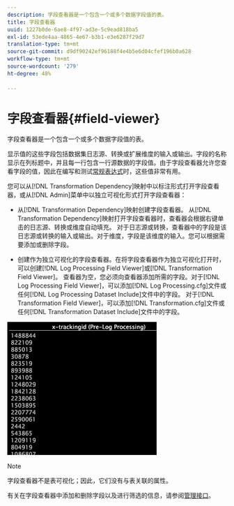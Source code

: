 ```yaml
---
description: 字段查看器是一个包含一个或多个数据字段值的表。
title: 字段查看器
uuid: 1227b0de-6ae8-4f97-ad3e-5c9ead818ba5
exl-id: 53ede4aa-4865-4e67-b3b1-e3e6287f29d7
translation-type: tm+mt
source-git-commit: d9df90242ef96188f4e4b5e6d04cfef196b0a628
workflow-type: tm+mt
source-wordcount: '279'
ht-degree: 48%

---
```


# 字段查看器{#field-viewer}

字段查看器是一个包含一个或多个数据字段值的表。

显示值的这些字段包括数据集日志源、转换或扩展维度的输入或输出。字段的名称显示在列标题中，并且每一行包含一行源数据的字段值。由于字段查看器允许您查看字段的值，因此在编写和测试[常规表达式](../../../../../home/c-dataset-const-proc/c-reg-exp.md#concept-070077baa419475094ef0469e92c5b9c)时，这些值非常有用。

您可以从[!DNL Transformation Dependency]映射中以标注形式打开字段查看器，或从[!DNL Admin]菜单中以独立可视化形式打开字段查看器：

* 从[!DNL Transformation Dependency]映射创建字段查看器。 从[!DNL Transformation Dependency]映射打开字段查看器时，查看器会根据右键单击的日志源、转换或维度自动填充。 对于日志源或转换，查看器中的字段是该日志源或转换的输入或输出。对于维度，字段是该维度的输入。您可以根据需要添加或删除字段。

* 创建作为独立可视化的字段查看器。在将字段查看器作为独立可视化打开时，可以创建[!DNL Log Processing Field Viewer]或[!DNL Transformation Field Viewer]。 查看器为空，您必须向查看器添加所需的字段。对于[!DNL Log Processing Field Viewer]，可以添加[!DNL Log Processing.cfg]文件或任何[!DNL Log Processing Dataset Include]文件中的字段。 对于[!DNL Transformation Field Viewer]，可以添加[!DNL Transformation.cfg]文件或任何[!DNL Transformation Dataset Include]文件中的字段。

![](assets/vis_FieldViewer_OneField.png)

>[!NOTE]
>
>字段查看器不是表可视化；因此，它们没有与表关联的属性。

有关在字段查看器中添加和删除字段以及进行筛选的信息，请参阅[管理接口](../../../../../home/c-get-started/c-admin-intrf/c-admin-intrf.md#concept-855c1a91e1a948969fab592adca15f74)。
